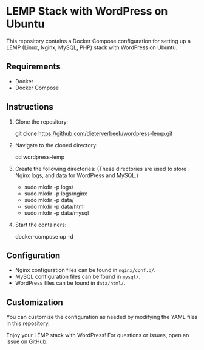 

# LEMP Stack with WordPress on Ubuntu

This repository contains a Docker Compose configuration for setting up a LEMP (Linux, Nginx, MySQL, PHP) stack with WordPress on Ubuntu.

## Requirements

- Docker
- Docker Compose

## Instructions

1. Clone the repository:

   git clone https://github.com/dieterverbeek/wordpress-lemp.git
   

2. Navigate to the cloned directory:

   cd wordpress-lemp
   

3. Create the following directories:  (These directories are used to store Nginx logs, and data for WordPress and MySQL.)

   - sudo mkdir -p logs/
   - sudo mkdir -p logs/nginx
   - sudo mkdir -p data/
   - sudo mkdir -p data/html
   - sudo mkdir -p data/mysql


4. Start the containers:

   docker-compose up -d
   


## Configuration

- Nginx configuration files can be found in `nginx/conf.d/`.
- MySQL configuration files can be found in `mysql/`.
- WordPress files can be found in `data/html/`.

## Customization

You can customize the configuration as needed by modifying the YAML files in this repository.

Enjoy your LEMP stack with WordPress! For questions or issues, open an issue on GitHub.

